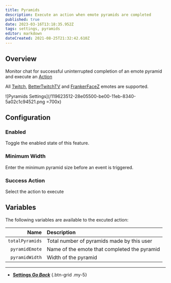 ```yaml
---
title: Pyramids
description: Execute an action when emote pyramids are completed
published: true
date: 2023-03-16T13:18:35.952Z
tags: settings, pyramids
editor: markdown
dateCreated: 2021-08-25T21:32:42.610Z
---
```


## Overview
Monitor chat for successful uninterrupted completion of an emote pyramid and execute an [Action](/Actions)

All [Twitch](https://twitch.tv), [BetterTwitchTV](https://betterttv.com/) and [FrankerFaceZ](https://www.frankerfacez.com/) emotes are supported.

![Pyramids Settings](/119623512-28e05500-be00-11eb-8340-5a02c1c94521.png =700x)

## Configuration
### Enabled
Toggle the enabled state of this feature.

### Minimum Width
Enter the minimum pyramid size before an event is triggered.

### Success Action
Select the action to execute

## Variables

The following variables are available to the excuted action:

Name | Description
----:|:------------
`totalPyramids` | Total number of pyramids made by this user
`pyramidEmote` | Name of the emote that completed the pyramid
`pyramidWidth` | Width of the pyramid

---

- [<i class="mdi mdi-chevron-left"></i> **Settings *Go Back***](/Settings)
{.btn-grid .my-5}